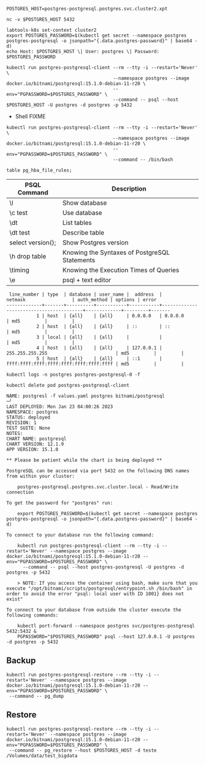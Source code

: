 ```shell
POSTGRES_HOST=postgres-postgresql.postgres.svc.cluster2.xpt
```

```shell
nc -v $POSTGRES_HOST 5432
```

```shell
labtools-k8s set-context cluster2
export POSTGRES_PASSWORD=$(kubectl get secret --namespace postgres postgres-postgresql -o jsonpath="{.data.postgres-password}" | base64 -d)
echo Host: $POSTGRES_HOST \| User: postgres \| Password: $POSTGRES_PASSWORD
```

```shell
kubectl run postgres-postgresql-client --rm --tty -i --restart='Never' \
                                       --namespace postgres --image docker.io/bitnami/postgresql:15.1.0-debian-11-r20 \
                                       --env="PGPASSWORD=$POSTGRES_PASSWORD" \
                                       --command -- psql --host $POSTGRES_HOST -U postgres -d postgres -p 5432
```

   * Shell FIXME
```shell
kubectl run postgres-postgresql-client --rm --tty -i --restart='Never' \
                                       --namespace postgres --image docker.io/bitnami/postgresql:15.1.0-debian-11-r20 \
                                       --env="PGPASSWORD=$POSTGRES_PASSWORD" \
                                       --command -- /bin/bash
```


```postgresql
table pg_hba_file_rules;
```

| PSQL Command      | Description                                   |
|-------------------|-----------------------------------------------|
| \l                | Show database                                 |
| \c test           | Use database                                  |
| \dt               | List tables                                   |
| \dt test          | Describe table                                | 
| select version(); | Show Postgres version                         |
| \h drop table     | Knowing the Syntaxes of PostgreSQL Statements |
| \timing           | Knowing the Execution Times of Queries        |
| \e                | psql + text editor                            |

```text
 line_number | type  | database | user_name |  address  |                 netmask                 | auth_method | options | error 
-------------+-------+----------+-----------+-----------+-----------------------------------------+-------------+---------+-------
           1 | host  | {all}    | {all}     | 0.0.0.0   | 0.0.0.0                                 | md5         |         | 
           2 | host  | {all}    | {all}     | ::        | ::                                      | md5         |         | 
           3 | local | {all}    | {all}     |           |                                         | md5         |         | 
           4 | host  | {all}    | {all}     | 127.0.0.1 | 255.255.255.255                         | md5         |         | 
           5 | host  | {all}    | {all}     | ::1       | ffff:ffff:ffff:ffff:ffff:ffff:ffff:ffff | md5         |         | 
```


```shell
kubectl logs -n postgres postgres-postgresql-0 -f
```

```shell
kubectl delete pod postgres-postgresql-client
```

```text
NAME: postgresl -f values.yaml postgres bitnami/postgresql                                                                                                                                                                                                                                        ─╯
LAST DEPLOYED: Mon Jan 23 04:00:26 2023
NAMESPACE: postgres
STATUS: deployed
REVISION: 1
TEST SUITE: None
NOTES:
CHART NAME: postgresql
CHART VERSION: 12.1.9
APP VERSION: 15.1.0

** Please be patient while the chart is being deployed **

PostgreSQL can be accessed via port 5432 on the following DNS names from within your cluster:

    postgres-postgresql.postgres.svc.cluster.local - Read/Write connection

To get the password for "postgres" run:

    export POSTGRES_PASSWORD=$(kubectl get secret --namespace postgres postgres-postgresql -o jsonpath="{.data.postgres-password}" | base64 -d)

To connect to your database run the following command:

    kubectl run postgres-postgresql-client --rm --tty -i --restart='Never' --namespace postgres --image docker.io/bitnami/postgresql:15.1.0-debian-11-r20 --env="PGPASSWORD=$POSTGRES_PASSWORD" \
      --command -- psql --host postgres-postgresql -U postgres -d postgres -p 5432

    > NOTE: If you access the container using bash, make sure that you execute "/opt/bitnami/scripts/postgresql/entrypoint.sh /bin/bash" in order to avoid the error "psql: local user with ID 1001} does not exist"

To connect to your database from outside the cluster execute the following commands:

    kubectl port-forward --namespace postgres svc/postgres-postgresql 5432:5432 &
    PGPASSWORD="$POSTGRES_PASSWORD" psql --host 127.0.0.1 -U postgres -d postgres -p 5432
```

## Backup
```shell
kubectl run postgres-postgresql-restore --rm --tty -i --restart='Never' --namespace postgres --image docker.io/bitnami/postgresql:15.1.0-debian-11-r20 --env="PGPASSWORD=$POSTGRES_PASSWORD" \
 --command -- pg_dump
```

## Restore
```shell
kubectl run postgres-postgresql-restore --rm --tty -i --restart='Never' --namespace postgres --image docker.io/bitnami/postgresql:15.1.0-debian-11-r20 --env="PGPASSWORD=$POSTGRES_PASSWORD" \
 --command -- pg_restore --host $POSTGRES_HOST -d teste /Volumes/data/test_bigdata
```
